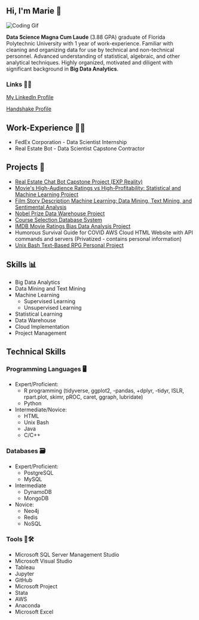 ## Hi, I'm Marie 👋

![Coding Gif](https://res.cloudinary.com/practicaldev/image/fetch/s--dWwH4rJ4--/c_limit%2Cf_auto%2Cfl_progressive%2Cq_66%2Cw_880/https://media2.giphy.com/media/fnD9cHHIrYRYk/giphy.gif)

**Data Science Magna Cum Laude** (3.88 GPA) graduate of Florida Polytechnic University with 1 year of work-experience. Familiar with cleaning and organizing data for use by technical and non-technical personnel. Advanced understanding of statistical, algebraic, and other analytical techniques. Highly organized, motivated and diligent with significant background in **Big Data Analytics**.

### Links 👩‍💼
[My Linkedln Profile](https://www.linkedin.com/in/marie-hasegawa-590456203/)

[Handshake Profile](https://app.joinhandshake.com/users/13451441)

## Work-Experience 💼🏢
- FedEx Corporation - Data Scientist Internship
- Real Estate Bot - Data Scientist Capstone Contractor

## Projects 📝
- [Real Estate Chat Bot Capstone Project (EXP Reality)](https://www.realestatemessengerbot.com/14-days-free41529173)
- [Movie's High-Audience Ratings vs High-Profitability: Statistical and Machine Learning Project](https://github.com/mhasegawa7045/Movie-High-Audience-Ratings-vs-High-Profitibility-Statistical-and-Machine-Learning)
- [Film Story Description Machine Learning: Data Mining, Text Mining, and Sentimental Analysis](https://github.com/mhasegawa7045/Film_Movie_Text_Mining_Sentimental_Analysis_Machine_Learning)
- [Nobel Prize Data Warehouse Project](https://github.com/mhasegawa7045/Nobel-Prize-Data-Warehouse-Project)
- [Course Selection Database System](https://github.com/mhasegawa7045/Course-Selection-Database-System)
- [IMDB Movie Ratings Bias Data Analysis Project](https://github.com/mhasegawa7045/IMDB_Movie_Ratings_Bias_Project)
- Humorous Survival Guide for COVID AWS Cloud HTML Website with API commands and servers (Privatized - contains personal information)
- [Unix Bash Text-Based RPG Personal Project](https://github.com/mhasegawa7045/Cursed_House_Unix_BASH_Text_based_RPG_MHasegawa)

## Skills 📊
- Big Data Analytics
- Data Mining and Text Mining
- Machine Learning
  - Supervised Learning 
  - Unsupervised Learning
- Statistical Learning
- Data Warehouse
- Cloud Implementation
- Project Management


## Technical Skills
### Programming Languages 🖥
- Expert/Proficient:
  - R programming (tidyverse, ggplot2, -pandas, +dplyr, -tidyr, ISLR, rpart.plot, skimr, pROC, caret, ggraph, lubridate)
  - Python 
- Intermediate/Novice:
  - HTML
  - Unix Bash
  - Java 
  - C/C++
### Databases 🗃
- Expert/Proficient:
  - PostgreSQL
  - MySQL
- Intermediate
  - DynamoDB
  - MongoDB
- Novice:
  - Neo4j
  - Redis
  - NoSQL

### Tools 🧰🛠
- Microsoft SQL Server Management Studio
- Microsoft Visual Studio
- Tableau
- Jupyter
- GitHub
- Microsoft Project
- Stata
- AWS
- Anaconda
- Microsoft Excel
